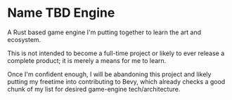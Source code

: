 # Name TBD Engine

A Rust based game engine I'm putting together to learn the art and ecosystem.

This is not intended to become a full-time project or likely to ever release a complete product; it is merely a means for me to learn.

Once I'm confident enough, I will be abandoning this project and likely putting my freetime into contributing to Bevy, which already checks a good chunk of my list for desired game-engine tech/architecture.